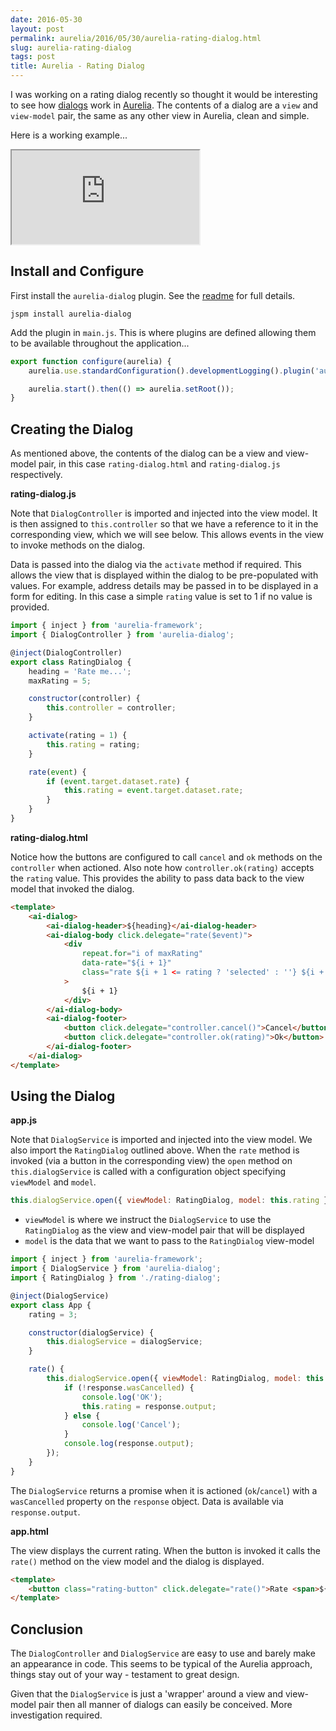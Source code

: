 ```yaml
---
date: 2016-05-30
layout: post
permalink: aurelia/2016/05/30/aurelia-rating-dialog.html
slug: aurelia-rating-dialog
tags: post
title: Aurelia - Rating Dialog
---
```


I was working on a rating dialog recently so thought it would be interesting to see how [dialogs](https://github.com/aurelia/dialog) work in [Aurelia](http://aurelia.io/). The contents of a dialog are a `view` and `view-model` pair, the same as any other view in Aurelia, clean and simple.

Here is a working example...

<iframe title="Aurelia - Rating Dialog" class="iframe" src="https://gist.run/embed.html?id=5ff428cff8eedd0fdabe53d2cac00e8c"></iframe>

## Install and Configure

First install the `aurelia-dialog` plugin. See the [readme](https://github.com/aurelia/dialog) for full details.

```
jspm install aurelia-dialog
```

Add the plugin in `main.js`. This is where plugins are defined allowing them to be available throughout the application...

```js
export function configure(aurelia) {
	aurelia.use.standardConfiguration().developmentLogging().plugin('aurelia-dialog');

	aurelia.start().then(() => aurelia.setRoot());
}
```

## Creating the Dialog

As mentioned above, the contents of the dialog can be a view and view-model pair, in this case `rating-dialog.html` and `rating-dialog.js` respectively.

**rating-dialog.js**

Note that `DialogController` is imported and injected into the view model. It is then assigned to `this.controller` so that we have a reference to it in the corresponding view, which we will see below. This allows events in the view to invoke methods on the dialog.

Data is passed into the dialog via the `activate` method if required. This allows the view that is displayed within the dialog to be pre-populated with values. For example, address details may be passed in to be displayed in a form for editing. In this case a simple `rating` value is set to 1 if no value is provided.

```js
import { inject } from 'aurelia-framework';
import { DialogController } from 'aurelia-dialog';

@inject(DialogController)
export class RatingDialog {
	heading = 'Rate me...';
	maxRating = 5;

	constructor(controller) {
		this.controller = controller;
	}

	activate(rating = 1) {
		this.rating = rating;
	}

	rate(event) {
		if (event.target.dataset.rate) {
			this.rating = event.target.dataset.rate;
		}
	}
}
```

**rating-dialog.html**

Notice how the buttons are configured to call `cancel` and `ok` methods on the `controller` when actioned. Also note how `controller.ok(rating)` accepts the `rating` value. This provides the ability to pass data back to the view model that invoked the dialog.

```html
<template>
	<ai-dialog>
		<ai-dialog-header>${heading}</ai-dialog-header>
		<ai-dialog-body click.delegate="rate($event)">
			<div
				repeat.for="i of maxRating"
				data-rate="${i + 1}"
				class="rate ${i + 1 <= rating ? 'selected' : ''} ${i + 1 == rating ? 'active' : ''}"
			>
				${i + 1}
			</div>
		</ai-dialog-body>
		<ai-dialog-footer>
			<button click.delegate="controller.cancel()">Cancel</button>
			<button click.delegate="controller.ok(rating)">Ok</button>
		</ai-dialog-footer>
	</ai-dialog>
</template>
```

## Using the Dialog

**app.js**

Note that `DialogService` is imported and injected into the view model. We also import the `RatingDialog` outlined above. When the `rate` method is invoked (via a button in the corresponding view) the `open` method on `this.dialogService` is called with a configuration object specifying `viewModel` and `model`.

```js
this.dialogService.open({ viewModel: RatingDialog, model: this.rating });
```

- `viewModel` is where we instruct the `DialogService` to use the `RatingDialog` as the view and view-model pair that will be displayed
- `model` is the data that we want to pass to the `RatingDialog` view-model

```js
import { inject } from 'aurelia-framework';
import { DialogService } from 'aurelia-dialog';
import { RatingDialog } from './rating-dialog';

@inject(DialogService)
export class App {
	rating = 3;

	constructor(dialogService) {
		this.dialogService = dialogService;
	}

	rate() {
		this.dialogService.open({ viewModel: RatingDialog, model: this.rating }).then((response) => {
			if (!response.wasCancelled) {
				console.log('OK');
				this.rating = response.output;
			} else {
				console.log('Cancel');
			}
			console.log(response.output);
		});
	}
}
```

The `DialogService` returns a promise when it is actioned (`ok`/`cancel`) with a `wasCancelled` property on the `response` object. Data is available via `response.output`.

**app.html**

The view displays the current rating. When the button is invoked it calls the `rate()` method on the view model and the dialog is displayed.

```html
<template>
	<button class="rating-button" click.delegate="rate()">Rate <span>${rating}</span></button>
</template>
```

## Conclusion

The `DialogController` and `DialogService` are easy to use and barely make an appearance in code. This seems to be typical of the Aurelia approach, things stay out of your way - testament to great design.

Given that the `DialogService` is just a 'wrapper' around a view and view-model pair then all manner of dialogs can easily be conceived. More investigation required.
